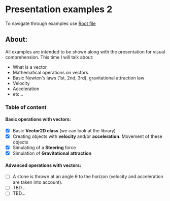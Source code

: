 # Presentation examples 2
To navigate through examples use [Root file](https://husakyurii.github.io/presentation-examples-2/.)
## About:
All examples are intended to be shown along with the presentation for visual comprehension.
This time I will talk about:
* What is a vector
* Mathematical operations on vectors
* Basic Newton's laws (1st, 2nd, 3rd), gravitational attraction law
* Velocity
* Acceleration
* etc...

### Table of content
#### Basic operations with vectors:
- [x] Basic **Vector2D class** (we can look at the library)
- [x] Creating objects with **velocity** and/or **acceleration**. Movement of these objects
- [x] Simulating of a **Steering** force
- [x] Simulation of **Gravitational attraction**
#### Advanced operations with vectors:
- [ ] A stone is thrown at an angle θ to the horizon (velocity and acceleration are taken into account).
- [ ] TBD...
- [ ] TBD...